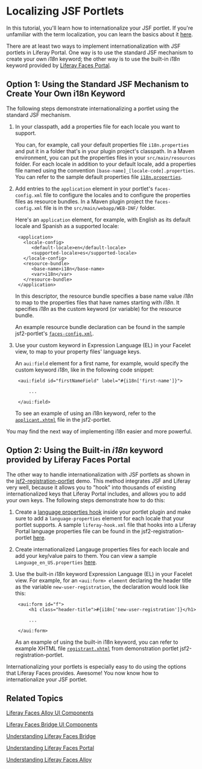 # Localizing JSF Portlets [](id=localizing-jsf-portlets)

In this tutorial, you'll learn how to internationalize your JSF portlet. If
you're unfamiliar with the term localization, you can learn the basics about it
[here](http://en.wikipedia.org/wiki/Internationalization_and_localization).

There are at least two ways to implement internationalization with JSF portlets in
Liferay Portal. One way is to use the standard JSF mechanism to create your own
*i18n* keyword; the other way is to use the built-in *i18n* keyword provided by
[Liferay Faces Portal](http://www.liferay.com/community/liferay-projects/liferay-faces/portal).

## Option 1: Using the Standard JSF Mechanism to Create Your Own i18n Keyword [](id=option-1-using-the-standard-jsf-mechanism-to-create-your-own-i18n-keyword)

The following steps demonstrate internationalizing a portlet using the standard
JSF mechanism. 

1. In your classpath, add a properties file for each locale you want to support.

    You can, for example, call your default properties file `i18n.properties`
    and put it in a folder that's in your plugin project's classpath. In a Maven
    environment, you can put the properties files in your `src/main/resources`
    folder. For each locale in addition to your default
    locale, add a properties file named using the convention
    `[base-name]_[locale-code].properties`. You can refer to the sample default
    properties file
    [`i18n.properties`](https://github.com/liferay/liferay-faces/blob/master/demos/bridge/jsf2-portlet/src/main/resources/i18n.properties).

2. Add entries to the `application` element in your portlet's `faces-config.xml`
   file to configure the locales and to configure the properties files as
   resource bundles. In a Maven plugin project the `faces-config.xml` file
   is in the `src/main/webapp/WEB-INF/` folder.

     Here's an `application` element, for example, with English as its default
     locale and Spanish as a supported locale:

        <application>
          <locale-config>
             <default-locale>en</default-locale>
             <supported-locale>es</supported-locale>
          </locale-config>
          <resource-bundle>
             <base-name>i18n</base-name>
             <var>i18n</var>
          </resource-bundle>
        </application>

    In this descriptor, the resource bundle specifies a
    base name value *i18n* to map to the properties files that have names
    starting with *i18n*. It specifies *i18n* as the custom keyword (or
    variable) for the resource bundle.
     
    An example resource bundle declaration can be found in the sample
    jsf2-portlet's [`faces-config.xml`](https://github.com/liferay/liferay-faces/blob/master/demos/bridge/jsf2-portlet/src/main/webapp/WEB-INF/faces-config.xml).

3. Use your custom keyword in Expression Language (EL) in your Facelet view, to
   map to your property files' language keys.

    An `aui:field` element for a first name, for example, would specify the
    custom keyword *i18n*, like in the following code snippet: 

        <aui:field id="firstNameField" label="#{i18n['first-name']}">

            ...

        </aui:field>

    To see an example of using an i18n keyword, refer to the
    [`applicant.xhtml`](https://github.com/liferay/liferay-faces/blob/master/demos/bridge/jsf2-portlet/src/main/webapp/views/applicant.xhtml)
    file in the jsf2-portlet.

You may find the next way of implementing i18n easier and more powerful.

## Option 2: Using the Built-in *i18n* keyword provided by Liferay Faces Portal [](id=option-2-using-the-built-in-i18n-keyword-provided-by-liferay-faces-portal)

The other way to handle internationalization with JSF portlets as shown in the
 [jsf2-registration-portlet](http://www.liferay.com/community/liferay-projects/liferay-faces/demos#jsf2-registration-portlet)
demo. This method integrates JSF and Liferay very well, because it allows you to
"hook" into thousands of existing internationalized keys that Liferay Portal
includes, and allows you to add your own keys. The following steps demonstrate
how to do this:
   
1. Create a [language properties hook](/develop/tutorials/-/knowledge_base/6-2/overriding-language-properties-using-a-hook)
   inside your portlet plugin and make sure to add a `language-properties`
   element for each locale that your portlet supports. A sample
   `liferay-hook.xml` file that hooks into a Liferay Portal language properties
   file can be found in the jsf2-registration-portlet
   [here](https://github.com/liferay/liferay-faces/blob/master/demos/portal/jsf2-registration-portlet/src/main/webapp/WEB-INF/liferay-hook.xml).

2. Create internationalized Langauge properties files for each locale and add
   your key/value pairs to them. You can view a sample
   `Language_en_US.properties` [here](https://github.com/liferay/liferay-faces/blob/master/demos/portal/jsf2-registration-portlet/src/main/resources/Language_en_US.properties).

3. Use the built-in *i18n* keyword Expression Language (EL) in your Facelet
   view. For example, for an `<aui:form> element` declaring the header title as
   the variable `new-user-registration`, the declaration would look like this:

        <aui:form id="f">
            <h1 class="header-title">#{i18n['new-user-registration']}</h1>

            ...

        </aui:form>

    As an example of using the built-in i18n keyword, you can refer to example
    XHTML file [`registrant.xhtml`](https://github.com/liferay/liferay-faces/blob/master/demos/portal/jsf2-registration-portlet/src/main/webapp/views/registrant.xhtml)
    from demonstration portlet jsf2-registration-portlet.

Internationalizing your portlets is especially easy to do using the options that
Liferay Faces provides. Awesome! You now know how to internationalize your JSF
portlet. 

## Related Topics [](id=related-topics)

[Liferay Faces Alloy UI Components](/develop/tutorials/-/knowledge_base/6-2/liferay-faces-alloy-ui-components)

[Liferay Faces Bridge UI Components](/develop/tutorials/-/knowledge_base/6-2/liferay-faces-bridge-ui-components)

[Understanding Liferay Faces Bridge](/develop/tutorials/-/knowledge_base/6-2/understanding-liferay-faces-bridge)

[Understanding Liferay Faces Portal](/develop/tutorials/-/knowledge_base/6-2/understanding-liferay-faces-portal)

[Understanding Liferay Faces Alloy](/develop/tutorials/-/knowledge_base/6-2/understanding-liferay-faces-alloy)

